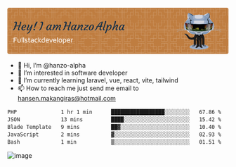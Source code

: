 ![Header](./github-header-image.png)

- 👋 Hi, I’m @hanzo-alpha
- 👀 I’m interested in software developer
- 🌱 I’m currently learning laravel, vue, react, vite, tailwind
- 📫 How to reach me just send me email to hansen.makangiras@hotmail.com 

<!---
hanzo-alpha/hanzo-alpha is a ✨ special ✨ repository because its `README.md` (this file) appears on your GitHub profile.
You can click the Preview link to take a look at your changes.
--->

<!--START_SECTION:waka-->

```txt
PHP              1 hr 1 min      █████████████████░░░░░░░░   67.86 %
JSON             13 mins         ████░░░░░░░░░░░░░░░░░░░░░   15.42 %
Blade Template   9 mins          ██▓░░░░░░░░░░░░░░░░░░░░░░   10.40 %
JavaScript       2 mins          ▓░░░░░░░░░░░░░░░░░░░░░░░░   02.93 %
Bash             1 min           ▒░░░░░░░░░░░░░░░░░░░░░░░░   01.51 %
```

<!--END_SECTION:waka-->

![image](https://github.com/hanzo-alpha/hanzo-alpha/assets/111342797/c4bd2977-6123-4017-8652-6e166259b484)

